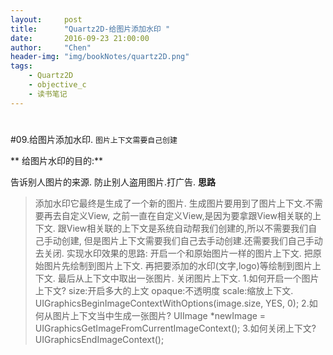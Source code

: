 ```yaml
---
layout:     post
title:      "Quartz2D-给图片添加水印 "
date:       2016-09-23 21:00:00
author:     "Chen"
header-img: "img/bookNotes/quartz2D.png"
tags:
    - Quartz2D
    - objective_c
    - 读书笔记
---
```




#
#09.给图片添加水印.
`图片上下文需要自己创建`

** 给图片水印的目的:**

告诉别人图片的来源.
防止别人盗用图片.打广告.
**思路**

> 添加水印它最终是生成了一个新的图片.
生成图片要用到了图片上下文.不需要再去自定义View,
之前一直在自定义View,是因为要拿跟View相关联的上下文.
跟View相关联的上下文是系统自动帮我们创建的,所以不需要我们自己手动创建,
但是图片上下文需要我们自己去手动创建.还需要我们自己手动去关闭.
实现水印效果的思路:
开启一个和原始图片一样的图片上下文.
把原始图片先绘制到图片上下文.
再把要添加的水印(文字,logo)等绘制到图片上下文.
最后从上下文中取出一张图片.
关闭图片上下文.
1.如何开启一个图片上下文?
size:开启多大的上文
opaque:不透明度
scale:缩放上下文.
UIGraphicsBeginImageContextWithOptions(image.size, YES, 0);
2.如何从图片上下文当中生成一张图片?
UIImage *newImage = UIGraphicsGetImageFromCurrentImageContext();
3.如何关闭上下文?
UIGraphicsEndImageContext();




